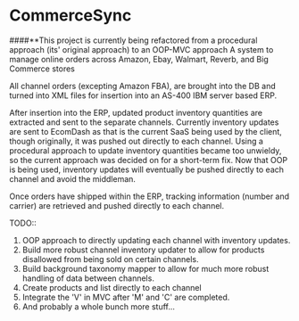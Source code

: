 # CommerceSync
####**This project is currently being refactored from a procedural approach (its' original approach) to an OOP-MVC approach 
A system to manage online orders across Amazon, Ebay, Walmart, Reverb, and Big Commerce stores

All channel orders (excepting Amazon FBA), are brought into the DB and turned into XML files for insertion into an AS-400 IBM server based ERP. 

After insertion into the ERP, updated product inventory quantities are extracted and sent to the separate channels. Currently inventory updates are sent to EcomDash as that is the current SaaS being used by the client, though originally, it was pushed out directly to each channel. Using a procedural approach to update inventory quantities became too unwieldy, so the current approach was decided on for a short-term fix. Now that OOP is being used, inventory updates will eventually be pushed directly to each channel and avoid the middleman.

Once orders have shipped within the ERP, tracking information (number and carrier) are retrieved and pushed directly to each channel.

TODO::
1. OOP approach to directly updating each channel with inventory updates.
2. Build more robust channel inventory updater to allow for products disallowed from being sold on certain channels.
3. Build background taxonomy mapper to allow for much more robust handling of data between channels.
4. Create products and list directly to each channel
5. Integrate the 'V' in MVC after 'M' and 'C' are completed. 
6. And probably a whole bunch more stuff...
